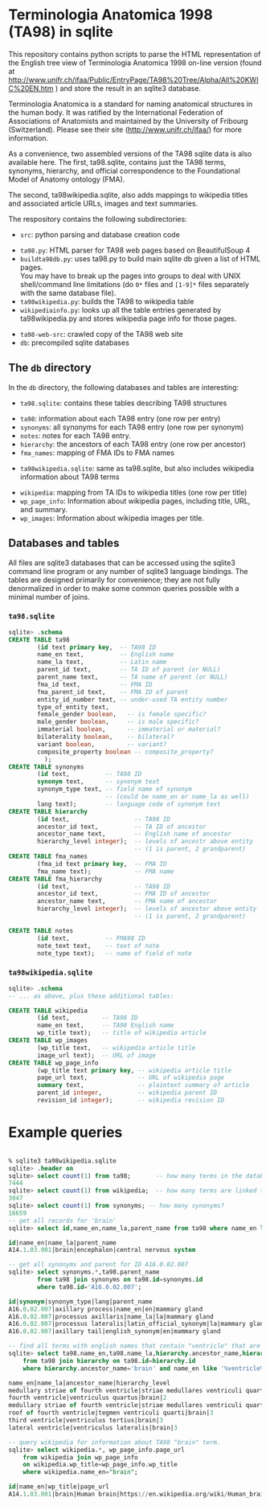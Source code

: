 # Terminologia Anatomica 1998 (TA98) in sqlite

This repository contains python scripts to parse the HTML representation of the 
English tree view of Terminologia Anatomica 1998 on-line version (found at 
http://www.unifr.ch/ifaa/Public/EntryPage/TA98%20Tree/Alpha/All%20KWIC%20EN.htm ) 
and store the result in an sqlite3 database.

Terminologia Anatomica is a standard for naming anatomical structures in the human body. 
It was ratified by the International Federation of Associations of Anatomists and 
maintained by the University of Fribourg (Switzerland). Please see their site 
(http://www.unifr.ch/ifaa/) for more information.

As a convenience, two assembled versions of the TA98 sqlite data is also available
here.  The first, ta98.sqlite, contains just the TA98 terms, synonyms, hierarchy, and
official correspondence to the Foundational Model of Anatomy ontology (FMA).

The second, ta98wikipedia.sqlite, also adds mappings to wikipedia titles 
and associated article URLs, images and text summaries.

The respository contains the following subdirectories:
 - `src`: python parsing and database creation code
  * `ta98.py`: HTML parser for TA98 web pages based on BeautifulSoup 4
  * `buildta98db.py`: uses ta98.py to build main sqlite db given a list of HTML pages.  
  You may have to break up the pages into groups to deal with UNIX shell/command line
  limitations (do `0*` files and `[1-9]*` files separately with the same database file).
  * `ta98wikipedia.py`: builds the TA98 to wikipedia table
  * `wikipediainfo.py`: looks up all the table entries generated by ta98wikipedia.py and
  stores wikipedia page info for those pages. 
 - `ta98-web-src`: crawled copy of the TA98 web site
 - `db`: precompiled sqlite databases
 
 ## The `db` directory
 In the `db` directory, the following databases and tables are interesting:
 - `ta98.sqlite`: contains these tables describing TA98 structures
  * `ta98`: information about each TA98 entry (one row per entry)
  * `synonyms`: all synonyms for each TA98 entry (one row per synonym)
  * `notes`:  notes for each TA98 entry.
  * `hierarchy`: the ancestors of each TA98 entry (one row per ancestor)
  * `fma_names`: mapping of FMA IDs to FMA names
 - `ta98wikipedia.sqlite`: same as ta98.sqlite, but also includes 
    wikipedia information about TA98 terms
  * `wikipedia`: mapping from TA IDs to wikipedia titles (one row per title)
  * `wp_page_info`: Information about wikipedia pages, including title, URL, and summary.
  * `wp_images`: Information about wikipedia images per title.

## Databases and tables
All files are sqlite3 databases that can be accessed using the sqlite3 command line 
program or any number of sqlite3 language bindings.  The tables are designed primarily
for convenience;  they are not fully denormalized in order to make some common queries
possible with a minimal number of joins.

### `ta98.sqlite`
```sql
sqlite> .schema
CREATE TABLE ta98
        (id text primary key,  -- TA98 ID
        name_en text,          -- English name
        name_la text,          -- Latin name
        parent_id text,        -- TA ID of parent (or NULL)
        parent_name text,      -- TA name of parent (or NULL)
        fma_id text,           -- FMA ID
        fma_parent_id text,    -- FMA ID of parent
        entity_id_number text, -- under-used TA entity number
        type_of_entity text,
        female_gender boolean,   -- is female specific?
        male_gender boolean,     -- is male specific?
        immaterial boolean,      -- immaterial or material?
        bilaterality boolean,    -- bilateral?
        variant boolean,         -- variant?
        composite_property boolean -- composite_property?
          );
CREATE TABLE synonyms
        (id text,          -- TA98 ID
        synonym text,      -- synonym text
        synonym_type text, -- field name of synonym 
                           -- (could be name_en or name_la as well)
        lang text);        -- language code of synonym text
CREATE TABLE hierarchy
        (id text,                  -- TA98 ID
        ancestor_id text,          -- TA ID of ancestor
        ancestor_name text,        -- English name of ancestor
        hierarchy_level integer);  -- levels of ancestr above entity
                                   -- (1 is parent, 2 grandparent)
CREATE TABLE fma_names
        (fma_id text primary key,  -- FMA ID
        fma_name text);            -- FMA name
CREATE TABLE fma_hierarchy
        (id text,                  -- TA98 ID
        ancestor_id text,          -- FMA ID of ancestor
        ancestor_name text,        -- FMA name of ancestor
        hierarchy_level integer);  -- levels of ancestor above entity
                                   -- (1 is parent, 2 grandparent)

CREATE TABLE notes
        (id text,          -- FMA98 ID
        note_text text,    -- text of note
        note_type text);   -- name of field of note

```
### `ta98wikipedia.sqlite`
```sql
sqlite> .schema
-- ... as above, plus these additional tables:

CREATE TABLE wikipedia  
        (id text,         -- TA98 ID
        name_en text,     -- TA98 English name
        wp_title text);   -- title of wikipedia article
CREATE TABLE wp_images  
        (wp_title text,   -- wikipedia article title
        image_url text);  -- URL of image
CREATE TABLE wp_page_info 
        (wp_title text primary key, -- wikipedia article title
        page_url text,              -- URL of wikipedia page
        summary text,               -- plaintext summary of article
        parent_id integer,          -- wikipedia parent ID
        revision_id integer);       -- wikipedia revision ID
```
# Example queries
```sql

% sqlite3 ta98wikipedia.sqlite
sqlite> .header on
sqlite> select count(1) from ta98;       -- how many terms in the database?
7444
sqlite> select count(1) from wikipedia;  -- how many terms are linked to wikipedia?
3047
sqlite> select count(1) from synonyms; -- how many synonyms?
16659
-- get all records for 'brain'
sqlite> select id,name_en,name_la,parent_name from ta98 where name_en like 'brain';

id|name_en|name_la|parent_name
A14.1.03.001|brain|encephalon|central nervous system

-- get all synonyms and parent for ID A16.0.02.007
sqlite> select synonyms.*,ta98.parent_name 
        from ta98 join synonyms on ta98.id=synonyms.id 
        where ta98.id='A16.0.02.007';

id|synonym|synonym_type|lang|parent_name
A16.0.02.007|axillary process|name_en|en|mammary gland
A16.0.02.007|processus axillaris|name_la|la|mammary gland
A16.0.02.007|processus lateralis|latin_official_synonym|la|mammary gland
A16.0.02.007|axillary tail|english_synonym|en|mammary gland

-- find all terms with english names that contain "ventricle" that are descendants of "brain"
sqlite> select ta98.name_en,ta98.name_la,hierarchy.ancestor_name,hierarchy.hierarchy_level 
    from ta98 join hierarchy on ta98.id=hierarchy.id 
    where hierarchy.ancestor_name='brain' and name_en like '%ventricle%';

name_en|name_la|ancestor_name|hierarchy_level
medullary striae of fourth ventricle|striae medullares ventriculi quarti|brain|6
fourth ventricle|ventriculus quartus|brain|2
medullary striae of fourth ventricle|striae medullares ventriculi quarti|brain|4
roof of fourth ventricle|tegmen ventriculi quarti|brain|3
third ventricle|ventriculus tertius|brain|3
lateral ventricle|ventriculus lateralis|brain|3

-- query wikipedia for information about TA98 "brain" term.
sqlite> select wikipedia.*, wp_page_info.page_url 
    from wikipedia join wp_page_info 
    on wikipedia.wp_title=wp_page_info.wp_title 
    where wikipedia.name_en="brain";

id|name_en|wp_title|page_url
A14.1.03.001|brain|Human brain|https://en.wikipedia.org/wiki/Human_brain

```